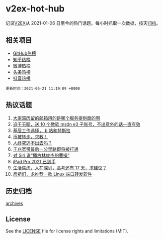 # v2ex-hot-hub

 记录[V2EX](https://www.v2ex.com/)从 2021-01-06 日至今的热门话题。每小时抓取一次数据，按天[归档](archives)。
 
 ## 相关项目

- [GitHub热榜](https://github.com/snaildev/github-hot-hub)
- [知乎热榜](https://github.com/snaildev/zhihu-hot-hub)
- [微博热榜](https://github.com/snaildev/weibo-hot-hub)
- [头条热榜](https://github.com/snaildev/toutiao-hot-hub)
- [抖音热榜](https://github.com/snaildev/douyin-hot-hub)


 `更新时间：2021-05-21 11:19:09 +0800`

## 热议话题

1. [大家简历留的邮箱用的是哪个服务提供商的啊](https://www.v2ex.com/t/778210)
1. [迫于无聊，送 10 个微软 msdn e3 子账号，不出意外的话一直有效](https://www.v2ex.com/t/778274)
1. [基层工作选择， b 站和特斯拉](https://www.v2ex.com/t/778120)
1. [币被转走，求教！](https://www.v2ex.com/t/778168)
1. [人终究逃不出去吗？](https://www.v2ex.com/t/778253)
1. [千兆宽带最后一公里路即将被打通](https://www.v2ex.com/t/778196)
1. [对 Siri 说“播放林俊杰的曹操”](https://www.v2ex.com/t/778102)
1. [iPad Pro 2021 已到手](https://www.v2ex.com/t/778271)
1. [生活焦虑，人在深圳，高考还有 17 天，求建议？](https://www.v2ex.com/t/778291)
1. [彦祖们，求推荐一款 Linux 端口转发软件](https://www.v2ex.com/t/778087)

## 历史归档

[archives](archives)

## License

See the [LICENSE](LICENSE) file for license rights and limitations (MIT).
